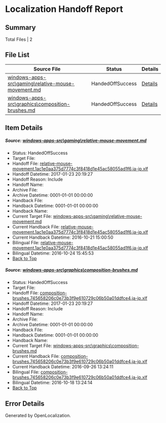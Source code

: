 # <a name='report-top'></a> Localization Handoff Report

## Summary
 Total Files | 2

## File List
 Source File | Status | Details 
 ----------- | ------ | ------- 
 [windows-apps-src\gaming\relative-mouse-movement.md](https://cpubwin.visualstudio.com/windows-uwp/_git/windows-uwp/commit/ff3cf7691d7f031e1772f43259461d6aaafb3674?path=windows-apps-src%2Fgaming%2Frelative-mouse-movement.md&_a=contents) | HandedOffSuccess | [Details](#d60af56da1e203039f925cfc482ec26405df75292637)
 [windows-apps-src\graphics\composition-brushes.md](https://cpubwin.visualstudio.com/windows-uwp/_git/windows-uwp/commit/546792083ec49dba9ab8d2093a918b013b46e7c3?path=windows-apps-src%2Fgraphics%2Fcomposition-brushes.md&_a=contents) | HandedOffSuccess | [Details](#71ffd720dac0be29f003da965054db16ae8e39c03372)

## Item Details
##### <a name='d60af56da1e203039f925cfc482ec26405df75292637'></a> Source: [windows-apps-src\gaming\relative-mouse-movement.md](https://cpubwin.visualstudio.com/windows-uwp/_git/windows-uwp/commit/ff3cf7691d7f031e1772f43259461d6aaafb3674?path=windows-apps-src%2Fgaming%2Frelative-mouse-movement.md&_a=contents)
* Status: HandedOffSuccess
* Target File: 
* Handoff File: [relative-mouse-movement.1ac1e0aa375d7774c3f8418d1e45ac58055ad1f6.ja-jp.xlf](https://cpubwin.visualstudio.com/windows-uwp/_git/WDCLib.handoff/commit/3a1c8c690191fcaa8435f2427745b2aecf305d7d?path=ol-handoff%2Fcpubwin%2Fwindows-uwp.ja-jp%2Fmaster%2Frelative-mouse-movement.1ac1e0aa375d7774c3f8418d1e45ac58055ad1f6.ja-jp.xlf&_a=contents)
* Handoff Datetime: 2017-01-23 20:19:27
* Handoff Reason: Include
* Handoff Name: 
* Archive File: 
* Archive Datetime: 0001-01-01 00:00:00
* Handback File: 
* Handback Datetime: 0001-01-01 00:00:00
* Handback Name: 
* Current Target File: [windows-apps-src\gaming\relative-mouse-movement.md](https://cpubwin.visualstudio.com/windows-uwp/_git/windows-uwp.ja-jp/commit/a0c9b37996e144c232a515e52bb1b63c37a2862b?path=windows-apps-src%2Fgaming%2Frelative-mouse-movement.md&_a=contents)
* Current Handback File: [relative-mouse-movement.1ac1e0aa375d7774c3f8418d1e45ac58055ad1f6.ja-jp.xlf](https://cpubwin.visualstudio.com/windows-uwp/_git/WDCLib.handback/commit/480ff19d0d67081a9e8f65722d99210ca2ffc468?path=ol-handback%2FMicrosoft%2Fwindows-apps.ja-jp%2Fmaster%2Frelative-mouse-movement.1ac1e0aa375d7774c3f8418d1e45ac58055ad1f6.ja-jp.xlf&_a=contents)
* Current Handback Datetime: 2016-10-21 15:00:50
* Bilingual File: [relative-mouse-movement.1ac1e0aa375d7774c3f8418d1e45ac58055ad1f6.ja-jp.xlf](https://cpubwin.visualstudio.com/windows-uwp/_git/WDCLib.handback/commit/480ff19d0d67081a9e8f65722d99210ca2ffc468?path=ol-handback%2FMicrosoft%2Fwindows-apps.ja-jp%2Fmaster%2Frelative-mouse-movement.1ac1e0aa375d7774c3f8418d1e45ac58055ad1f6.ja-jp.xlf&_a=contents)
* Bilingual Datetime: 2016-10-24 15:45:53
* [Back to Top](#report-top)

##### <a name='71ffd720dac0be29f003da965054db16ae8e39c03372'></a> Source: [windows-apps-src\graphics\composition-brushes.md](https://cpubwin.visualstudio.com/windows-uwp/_git/windows-uwp/commit/546792083ec49dba9ab8d2093a918b013b46e7c3?path=windows-apps-src%2Fgraphics%2Fcomposition-brushes.md&_a=contents)
* Status: HandedOffSuccess
* Target File: 
* Handoff File: [composition-brushes.745658206c0e73b3f9e610729c06b50a01ddfce4.ja-jp.xlf](https://cpubwin.visualstudio.com/windows-uwp/_git/WDCLib.handoff/commit/3a1c8c690191fcaa8435f2427745b2aecf305d7d?path=ol-handoff%2Fcpubwin%2Fwindows-uwp.ja-jp%2Fmaster%2Fcomposition-brushes.745658206c0e73b3f9e610729c06b50a01ddfce4.ja-jp.xlf&_a=contents)
* Handoff Datetime: 2017-01-23 20:19:27
* Handoff Reason: Include
* Handoff Name: 
* Archive File: 
* Archive Datetime: 0001-01-01 00:00:00
* Handback File: 
* Handback Datetime: 0001-01-01 00:00:00
* Handback Name: 
* Current Target File: [windows-apps-src\graphics\composition-brushes.md](https://cpubwin.visualstudio.com/windows-uwp/_git/windows-uwp.ja-jp/commit/eef20379f7a85a009f8a05fd928896248f57678f?path=windows-apps-src%2Fgraphics%2Fcomposition-brushes.md&_a=contents)
* Current Handback File: [composition-brushes.745658206c0e73b3f9e610729c06b50a01ddfce4.ja-jp.xlf](https://cpubwin.visualstudio.com/windows-uwp/_git/WDCLib.handback/commit/98085a75bdd13df6c503c0d8e3706a9c11f80fd3?path=ol-handback%2FMicrosoft%2Fwindows-apps.ja-jp%2Fmaster%2Fcomposition-brushes.745658206c0e73b3f9e610729c06b50a01ddfce4.ja-jp.xlf&_a=contents)
* Current Handback Datetime: 2016-09-26 13:24:11
* Bilingual File: [composition-brushes.745658206c0e73b3f9e610729c06b50a01ddfce4.ja-jp.xlf](https://cpubwin.visualstudio.com/windows-uwp/_git/WDCLib.handback/commit/98085a75bdd13df6c503c0d8e3706a9c11f80fd3?path=ol-handback%2FMicrosoft%2Fwindows-apps.ja-jp%2Fmaster%2Fcomposition-brushes.745658206c0e73b3f9e610729c06b50a01ddfce4.ja-jp.xlf&_a=contents)
* Bilingual Datetime: 2016-10-18 13:24:14
* [Back to Top](#report-top)


## Error Details

Generated by OpenLocalization.
